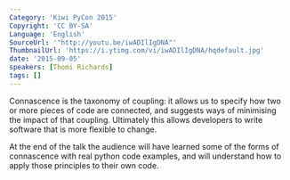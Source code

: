 ```yaml
---
Category: 'Kiwi PyCon 2015'
Copyright: 'CC BY-SA'
Language: 'English'
SourceUrl: '"http://youtu.be/iwADIlIgDNA"'
ThumbnailUrl: 'https://i.ytimg.com/vi/iwADIlIgDNA/hqdefault.jpg'
date: '2015-09-05'
speakers: [Thomi Richards]
tags: []
---
```

Connascence is the taxonomy of coupling: it allows us to specify how two or more pieces of code are connected, and suggests ways of minimising the impact of that coupling. Ultimately this allows developers to write software that is more flexible to change.

At the end of the talk the audience will have learned some of the forms of connascence with real python code examples, and will understand how to apply those principles to their own code.